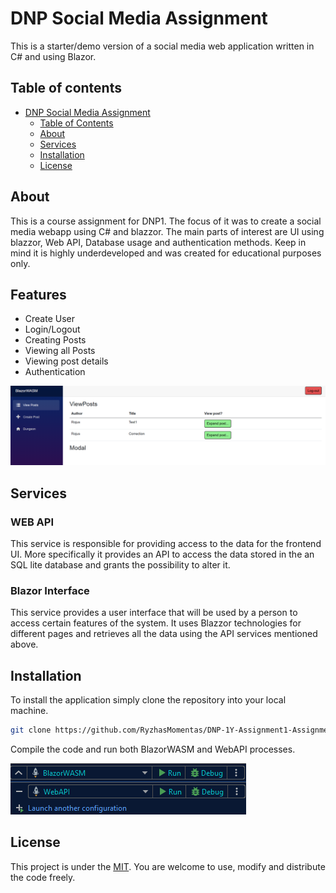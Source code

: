 
# DNP Social Media Assignment
This is a starter/demo version of a social media web application written in C# and using Blazor.

## Table of contents
- [DNP Social Media Assignment](#dnp-social-media-assignment)
  - [Table of Contents](#table-of-contents)
  - [About](#about)
  - [Services](#services)
  - [Installation](#installation)
  - [License](#license)


## About
This is a course assignment for DNP1. The focus of it was to create a social media webapp using C# and blazzor. The main parts of interest are UI using blazzor, Web API, Database usage and authentication methods. Keep in mind it is highly underdeveloped and was created for educational purposes only. 
## Features

- Create User
- Login/Logout
- Creating Posts
- Viewing all Posts
- Viewing post details
- Authentication

![UI](images/Blazzor.png)
## Services

### WEB API
This service is responsible for providing access to the data for the frontend UI. More specifically it provides an API to access the data stored in the an SQL lite database and grants the possibility to alter it.

### Blazor Interface
This service provides a user interface that will be used by a person to access certain features of the system. It uses Blazzor technologies for different pages and retrieves all the data using the API services mentioned above. 
## Installation
To install the application simply clone the repository into your local machine.
```bash
git clone https://github.com/RyzhasMomentas/DNP-1Y-Assignment1-Assignment2.git
```
Compile the code and run both BlazorWASM and WebAPI processes.

![Configs](images/Configurations.png)
    
## License

This project is under the [MIT](https://choosealicense.com/licenses/mit/). You are welcome to use, modify and distribute the code freely.
